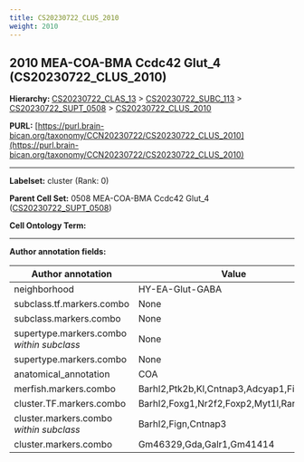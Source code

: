 ```yaml
---
title: CS20230722_CLUS_2010
weight: 2010
---
```

## 2010 MEA-COA-BMA Ccdc42 Glut_4 (CS20230722_CLUS_2010)
<b>Hierarchy: </b>
[CS20230722_CLAS_13](../CS20230722_CLAS_13) >
[CS20230722_SUBC_113](../CS20230722_SUBC_113) >
[CS20230722_SUPT_0508](../CS20230722_SUPT_0508) >
[CS20230722_CLUS_2010](../CS20230722_CLUS_2010)

**PURL:** [https://purl.brain-bican.org/taxonomy/CCN20230722/CS20230722_CLUS_2010](https://purl.brain-bican.org/taxonomy/CCN20230722/CS20230722_CLUS_2010)

---


**Labelset:** cluster (Rank: 0)

**Parent Cell Set:** 0508 MEA-COA-BMA Ccdc42 Glut_4 ([CS20230722_SUPT_0508](../CS20230722_SUPT_0508))



**Cell Ontology Term:** 

[MARKER GENES.]: #


---

[TRANSFERRED ANNOTATIONS.]: #


[AUTHOR ANNOTATION FIELDS.]: #


**Author annotation fields:**

| Author annotation | Value |
|-------------------|-------|
|neighborhood|HY-EA-Glut-GABA|
|subclass.tf.markers.combo|None|
|subclass.markers.combo|None|
|supertype.markers.combo _within subclass_|None|
|supertype.markers.combo|None|
|anatomical_annotation|COA|
|merfish.markers.combo|Barhl2,Ptk2b,Kl,Cntnap3,Adcyap1,Fign,Lhx9|
|cluster.TF.markers.combo|Barhl2,Foxg1,Nr2f2,Foxp2,Myt1l,Rarb|
|cluster.markers.combo _within subclass_|Barhl2,Fign,Cntnap3|
|cluster.markers.combo|Gm46329,Gda,Galr1,Gm41414|

